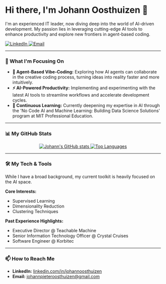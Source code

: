 # Hi there, I'm Johann Oosthuizen 👋

I'm an experienced IT leader, now diving deep into the world of AI-driven development. My passion lies in leveraging cutting-edge AI tools to enhance productivity and explore new frontiers in agent-based coding.

<p align="left">
  <a href="https://www.linkedin.com/in/johannoosthuizen" target="_blank">
    <img src="https://img.shields.io/badge/LinkedIn-0077B5?style=for-the-badge&logo=linkedin&logoColor=white" alt="LinkedIn">
  </a>
  <a href="mailto:johannpieteroosthuizen@gmail.com">
    <img src="https://img.shields.io/badge/Email-D14836?style=for-the-badge&logo=gmail&logoColor=white" alt="Email">
  </a>
</p>

---

### 🚀 What I'm Focusing On

-   **🤖 Agent-Based Vibe-Coding:** Exploring how AI agents can collaborate in the creative coding process, turning ideas into reality faster and more intuitively.
-   **⚡ AI-Powered Productivity:** Implementing and experimenting with the latest AI tools to streamline workflows and accelerate development cycles.
-   **🧠 Continuous Learning:** Currently deepening my expertise in AI through the 'No Code AI and Machine Learning: Building Data Science Solutions' program at MIT Professional Education.

---

### 📊 My GitHub Stats

<p align="center">
  <a href="https://github.com/anuraghazra/github-readme-stats">
    <img src="https://github-readme-stats.vercel.app/api?username=JohannOosthuizen&show_icons=true&theme=radical&rank_icon=github" alt="Johann's GitHub stats">
  </a>
  <a href="https://github.com/anuraghazra/github-readme-stats">
    <img src="https://github-readme-stats.vercel.app/api/top-langs/?username=JohannOosthuizen&layout=compact&theme=radical" alt="Top Languages">
  </a>
</p>

---

### 🛠️ My Tech & Tools

While I have a broad background, my current toolkit is heavily focused on the AI space.

**Core Interests:**
-   Supervised Learning
-   Dimensionality Reduction
-   Clustering Techniques

**Past Experience Highlights:**
-   Executive Director @ Teachable Machine
-   Senior Information Technology Officer @ Crystal Cruises
-   Software Engineer @ Korbitec

---

### 📫 How to Reach Me

- **LinkedIn:** [linkedin.com/in/johannoosthuizen](https://www.linkedin.com/in/johannoosthuizen)
- **Email:** [johannpieteroosthuizen@gmail.com](mailto:johannpieteroosthuizen@gmail.com)
